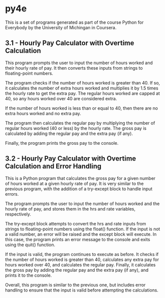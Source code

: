# py4e
This is a set of programs generated as part of the course Python for Everybody by the University of Michingan in Coursera.

## 3.1 - Hourly Pay Calculator with Overtime Calculation

This program prompts the user to input the number of hours worked and their hourly rate of pay. It then converts these inputs from strings to floating-point numbers.

The program checks if the number of hours worked is greater than 40. If so, it calculates the number of extra hours worked and multiplies it by 1.5 times the hourly rate to get the extra pay. The regular hours worked are capped at 40, so any hours worked over 40 are considered extra.

If the number of hours worked is less than or equal to 40, then there are no extra hours worked and no extra pay.

The program then calculates the regular pay by multiplying the number of regular hours worked (40 or less) by the hourly rate. The gross pay is calculated by adding the regular pay and the extra pay (if any).

Finally, the program prints the gross pay to the console.

## 3.2 - Hourly Pay Calculator with Overtime Calculation and Error Handling

This is a Python program that calculates the gross pay for a given number of hours worked at a given hourly rate of pay. It is very similar to the previous program, with the addition of a try-except block to handle input errors.

The program prompts the user to input the number of hours worked and the hourly rate of pay, and stores them in the hrs and rate variables, respectively.

The try-except block attempts to convert the hrs and rate inputs from strings to floating-point numbers using the float() function. If the input is not a valid number, an error will be raised and the except block will execute. In this case, the program prints an error message to the console and exits using the quit() function.

If the input is valid, the program continues to execute as before. It checks if the number of hours worked is greater than 40, calculates any extra pay for hours worked over 40, and calculates the regular pay. Finally, it calculates the gross pay by adding the regular pay and the extra pay (if any), and prints it to the console.

Overall, this program is similar to the previous one, but includes error handling to ensure that the input is valid before attempting the calculations.
